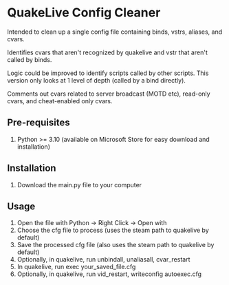 # QuakeLive Config Cleaner
Intended to clean up a single config file containing binds, vstrs, aliases, and cvars.

Identifies cvars that aren't recognized by quakelive and vstr that aren't called by binds. 

Logic could be improved to identify scripts called by other scripts. This version only looks at 1 level of depth (called by a bind directly). 

Comments out cvars related to server broadcast (MOTD etc), read-only cvars, and cheat-enabled only cvars. 

## Pre-requisites
1. Python >= 3.10 (available on Microsoft Store for easy download and installation)
## Installation
1. Download the main.py file to your computer

## Usage
1. Open the file with Python -> Right Click -> Open with
2. Choose the cfg file to process (uses the steam path to quakelive by default)
3. Save the processed cfg file (also uses the steam path to quakelive by default)
4. Optionally, in quakelive, run unbindall, unaliasall, cvar_restart
5. In quakelive, run exec your_saved_file.cfg
6. Optionally, in quakelive, run vid_restart, writeconfig autoexec.cfg
